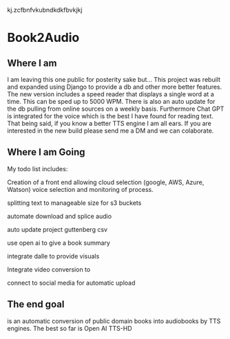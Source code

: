kj.zcfbnfvkubndkdkfbvkjkj

# Book2Audio

## Where I am ##
I am leaving this one public for posterity sake but...
This project was rebuilt and expanded using Django to provide a db and other more better features. 
 The new version includes a speed reader that displays a single word at a time. This can be sped up to 5000 WPM.
 There is also an auto update for the db pulling from online sources on a weekly basis.
 Furthermore Chat GPT is integrated for the voice which is the best I have found for reading text.
  That being said, if you know a better TTS engine I am all ears.
 If you are interested in the new build please send me a DM and we can colaborate.
## Where I am Going ##
My todo list includes:

   Creation of a front end allowing cloud selection (google, AWS, Azure, Watson) voice selection and monitoring of process.

   splitting text to manageable size for s3 buckets
   
   automate download and splice audio
   
   auto update project guttenberg csv 
   
   use open ai to give a book summary
   
   integrate dalle to provide visuals
   
   Integrate video conversion to 
   
   connect to social media for automatic upload
 
## The end goal ##
is an automatic conversion of public domain books into audiobooks by TTS engines. The best so far is Open AI TTS-HD
